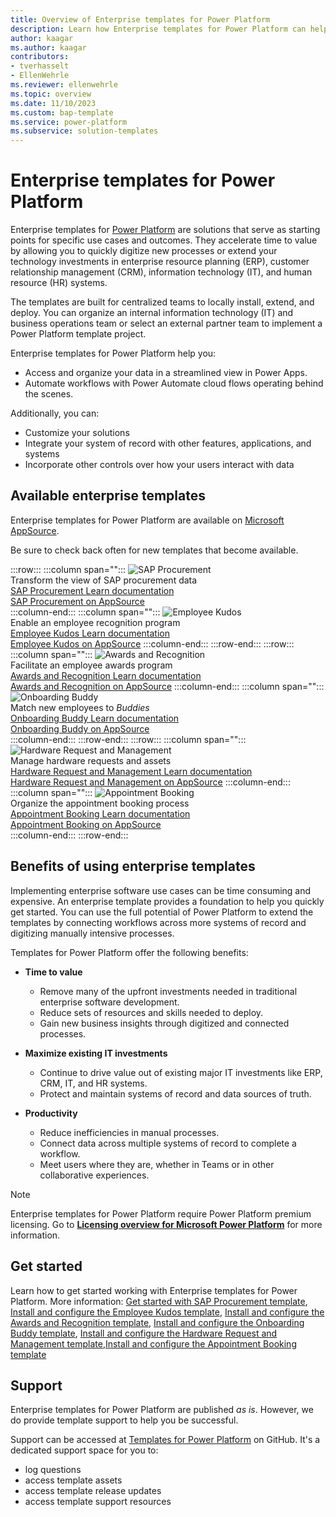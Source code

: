 ```yaml
---
title: Overview of Enterprise templates for Power Platform
description: Learn how Enterprise templates for Power Platform can help you quickly build, extend, and deploy solutions that improve common organizational workflows.
author: kaagar
ms.author: kaagar
contributors: 
- tverhasselt
- EllenWehrle
ms.reviewer: ellenwehrle
ms.topic: overview
ms.date: 11/10/2023
ms.custom: bap-template
ms.service: power-platform
ms.subservice: solution-templates
---
```


# Enterprise templates for Power Platform

Enterprise templates for [Power Platform](/power-platform/) are solutions that serve as starting points for specific use cases and outcomes. They accelerate time to value by allowing you to quickly digitize new processes or extend your technology investments in enterprise resource planning (ERP), customer relationship management (CRM), information technology (IT), and human resource (HR) systems.

The templates are built for centralized teams to locally install, extend, and deploy. You can organize an internal information technology (IT) and business operations team or select an external partner team to implement a Power Platform template project.

Enterprise templates for Power Platform help you:

- Access and organize your data in a streamlined view in Power Apps.
- Automate workflows with Power Automate cloud flows operating behind the scenes.

Additionally, you can:

- Customize your solutions
- Integrate your system of record with other features, applications, and systems
- Incorporate other controls over how your users interact with data

## Available enterprise templates

Enterprise templates for Power Platform are available on [Microsoft AppSource](https://appsource.microsoft.com/en-US/?exp=ubp8).

Be sure to check back often for new templates that become available.

:::row:::
   :::column span="":::
      ![SAP Procurement](media/overview/sap-procure-icon-sq.png "SAP Procurement") <br> Transform the view of SAP procurement data <br> [SAP Procurement Learn documentation](https://aka.ms/LearnSAPProcurementTemplate) <br> [SAP Procurement on AppSource](https://aka.ms/AccessSAPProcurementTemplate)  
   :::column-end:::
   :::column span="":::
      ![Employee Kudos](media/overview/kudos-icon-sq.png "Employee Kudos") <br> Enable an employee recognition program <br> [Employee Kudos Learn documentation](https://aka.ms/LearnEmployeeKudosTemplate) <br> [Employee Kudos on AppSource](https://aka.ms/AccessEmployeeKudosTemplate)
           :::column-end:::
:::row-end:::
:::row:::
   :::column span="":::
      ![Awards and Recognition](media/overview/awards-req-icon-sq.png "Awards and Recognition") <br> Facilitate an employee awards program <br> [Awards and Recognition Learn documentation](https://aka.ms/LearnAwardsAndRecognitionTemplate) <br> [Awards and Recognition on AppSource](https://aka.ms/AccessAwardsandRecognitionTemplate)
   :::column-end:::
   :::column span="":::
      ![Onboarding Buddy](media/overview/onboard-buddy-icon-sq.png "Onboarding Buddy") <br> Match new employees to _Buddies_ <br> [Onboarding Buddy Learn documentation](https://aka.ms/LearnOnboardingBuddyTemplate) <br> [Onboarding Buddy on AppSource](https://aka.ms/AccessOnboardingBuddyTemplate) <br> 
   :::column-end:::
:::row-end:::
:::row:::
   :::column span="":::
      ![Hardware Request and Management](media/overview/hrm-sq-icon.png "Hardware Request and Management") <br> Manage hardware requests and assets <br> [Hardware Request and Management Learn documentation](https://aka.ms/LearnHardwareRequestManagement) <br>[Hardware Request and Management on AppSource](https://aka.ms/AccessHardwareRequestandManagementTemplate)
   :::column-end:::
   :::column span="":::
      ![Appointment Booking](media/overview/ab-icon-304.png "Appointment Booking") <br> Organize the appointment booking process <br> [Appointment Booking Learn documentation](https://aka.ms/LearnAppointmentBooking) <br> [Appointment Booking on AppSource](https://aka.ms/AccessAppointmentBookingTemplate) <br> 
   :::column-end:::
:::row-end:::

## Benefits of using enterprise templates

Implementing enterprise software use cases can be time consuming and expensive.  An enterprise template provides a foundation to help you quickly get started. You can use the full potential of Power Platform to extend the templates by connecting workflows across more systems of record and digitizing manually intensive processes.

Templates for Power Platform offer the following benefits:

- **Time to value**
  - Remove many of the upfront investments needed in traditional enterprise software development.
  - Reduce sets of resources and skills needed to deploy.
  - Gain new business insights through digitized and connected processes.

- **Maximize existing IT investments**
  - Continue to drive value out of existing major IT investments like ERP, CRM, IT, and HR systems.
  - Protect and maintain systems of record and data sources of truth.

- **Productivity**
  - Reduce inefficiencies in manual processes.
  - Connect data across multiple systems of record to complete a workflow.
  - Meet users where they are, whether in Teams or in other collaborative experiences.

> [!NOTE]
> Enterprise templates for Power Platform require Power Platform premium licensing.
> Go to [**Licensing overview for Microsoft Power Platform**](/power-platform/admin/pricing-billing-skus) for more information.

## Get started

Learn how to get started working with Enterprise templates for Power Platform. More information: [Get started with SAP Procurement template](finance/sap-procurement/administer/get-started.md), [Install and configure the Employee Kudos template](hr/employee-kudos/install-and-configure.md), [Install and configure the Awards and Recognition template](hr/awards-and-recognition/install-and-configure.md), [Install and configure the Onboarding Buddy template](hr/onboarding-buddy/install-and-configure.md), [Install and configure the Hardware Request and Management template](/power-platform/solution-templates/it/hardware-request-and-management/install-and-configure),[Install and configure the Appointment Booking template](/power-platform/solution-templates/it/appointment-booking/install-and-configure)

## Support

Enterprise templates for Power Platform are published _as is_. However, we do provide template support to help you be successful.

Support can be accessed at [Templates for Power Platform](https://github.com/microsoft/Templates-for-Power-Platform) on GitHub. It's a dedicated support space for you to:

- log questions
- access template assets
- access template release updates
- access template support resources
